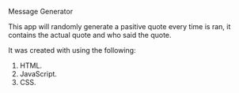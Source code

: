 Message Generator

This app will randomly generate a pasitive quote every time is ran, it contains the actual quote and who said the quote.

It was created with using the following:

1. HTML.
2. JavaScript.
3. CSS.
